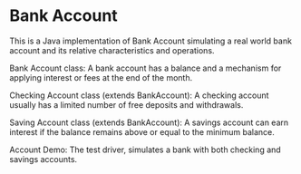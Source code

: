 # Bank Account

This is a Java implementation of Bank Account simulating a real world bank account and its relative characteristics and operations.

Bank Account class: A bank account has a balance and a mechanism for applying interest or fees at the end of the month.

Checking Account class (extends BankAccount): A checking account usually has a limited number of free deposits and withdrawals.

Saving Account class (extends BankAccount): A savings account can earn interest if the balance remains above or equal to the minimum balance.

Account Demo: The test driver, simulates a bank with both checking and savings accounts.
